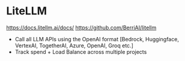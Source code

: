 # LiteLLM

https://docs.litellm.ai/docs/
https://github.com/BerriAI/litellm


- Call all LLM APIs using the OpenAI format [Bedrock, Huggingface, VertexAI, TogetherAI, Azure, OpenAI, Groq etc.]
- Track spend + Load Balance across multiple projects



